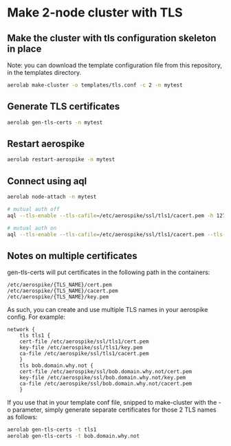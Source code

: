 # Make 2-node cluster with TLS

## Make the cluster with tls configuration skeleton in place

Note: you can download the template configuration file from this repository, in the templates directory.

```bash
aerolab make-cluster -o templates/tls.conf -c 2 -n mytest
```

## Generate TLS certificates

```bash
aerolab gen-tls-certs -n mytest
```

## Restart aerospike

```bash
aerolab restart-aerospike -n mytest
```

## Connect using aql

```bash
aerolab node-attach -n mytest

# mutual auth off
aql --tls-enable --tls-cafile=/etc/aerospike/ssl/tls1/cacert.pem -h 127.0.0.1:tls1:4333

# mutual auth on
aql --tls-enable --tls-cafile=/etc/aerospike/ssl/tls1/cacert.pem --tls-keyfile=/etc/aerospike/ssl/tls1/key.pem --tls-certfile=/etc/aerospike/ssl/tls1/cert.pem -h 127.0.0.1:tls1:4333
```

## Notes on multiple certificates

gen-tls-certs will put certificates in the following path in the containers:

```
/etc/aerospike/{TLS_NAME}/cert.pem
/etc/aerospike/{TLS_NAME}/cacert.pem
/etc/aerospike/{TLS_NAME}/key.pem
```

As such, you can create and use multiple TLS names in your aerospike config. For example:

```
network {
    tls tls1 {
    cert-file /etc/aerospike/ssl/tls1/cert.pem
    key-file /etc/aerospike/ssl/tls1/key.pem
    ca-file /etc/aerospike/ssl/tls1/cacert.pem
    }
    tls bob.domain.why.not {
    cert-file /etc/aerospike/ssl/bob.domain.why.not/cert.pem
    key-file /etc/aerospike/ssl/bob.domain.why.not/key.pem
    ca-file /etc/aerospike/ssl/bob.domain.why.not/cacert.pem
    }
```

If you use that in your template conf file, snipped to make-cluster with the -o parameter, simply generate separate certificates for those 2 TLS names as follows:
```bash
aerolab gen-tls-certs -t tls1
aerolab gen-tls-certs -t bob.domain.why.not
```
